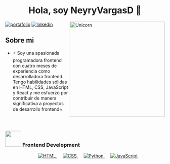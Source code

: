 <div align="center">
<h1 align="center">Hola, soy NeyryVargasD 👋</h1>
</div>
<img align="right" width=300px alt="Unicorn" src="https://c.tenor.com/GN73MKBawZYAAAAi/busy-cute.gif" />

[![portafolio](https://img.shields.io/badge/my_portfolio-000?style=for-the-badge&logo=ko-fi&logoColor=white)](https://portafolio-7ohf.vercel.app/)
[![linkedin](https://img.shields.io/badge/linkedin-0A66C2?style=for-the-badge&logo=linkedin&logoColor=white)](https://www.linkedin.com/in/neyry-vargas-diaz-a7b07a263/)


## Sobre mi

- ⭐ Soy una apasionada programadora frontend con cuatro meses de experiencia como desarrolladora frontend.
Tengo habilidades sólidas en HTML, CSS, JavaScript y React y me esfuerzo por contribuir de manera significativa a proyectos de desarrollo frontend⭐ 

<br>

### <picture> <img src = "https://github.com/7oSkaaa/7oSkaaa/blob/main/Images/Front_End.gif?raw=true" width = 50px>  </picture> Frontend Development
<p align="center"> 
  &emsp; 
  <a href="https://www.w3.org/html/" target="_blank"> 
   <img alt="HTML" src="https://img.shields.io/badge/HTML5%20-%23E34F26.svg?style=plastic&logo=html5&logoColor=white">
  </a>   
  &emsp;
  <a href="https://www.w3schools.com/css/" target="_blank">
    <img alt="CSS" src="https://img.shields.io/badge/CSS%20-%231572B6.svg?style=plastic&logo=css3&logoColor=white">
  </a> 
  &emsp;
  <a href="https://www.python.org" target="_blank">
    <img alt="Python" src="https://img.shields.io/badge/react-%2361DAFB.svg?style=plastic&logo=React&logoColor=black">
  </a>
  &emsp;
  <a href="https://developer.mozilla.org/en-US/docs/Web/JavaScript" target="_blank"> 
     <img alt="JavaScript" src="https://img.shields.io/badge/JavaScript%20-%23F7DF1E.svg?style=plastic&logo=javascript&logoColor=black">
   </a>
</p>


